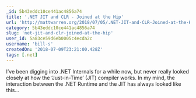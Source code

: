 ```yaml
---
_id: 5b43eddc10ce441ac4856a74
title: '.NET JIT and CLR - Joined at the Hip'
url: 'http://mattwarren.org/2018/07/05/.NET-JIT-and-CLR-Joined-at-the-Hip/'
category: 5b43eddc10ce441ac4856a74
slug: 'net-jit-and-clr-joined-at-the-hip'
user_id: 5a83ce59d6eb0005c4ecda2c
username: 'bill-s'
createdOn: '2018-07-09T23:21:00.428Z'
tags: [.net]
---
```


I’ve been digging into .NET Internals for a while now, but never really looked closely at how the ‘Just-in-Time’ (JIT) compiler works. In my mind, the interaction between the .NET Runtime and the JIT has always looked like this...

